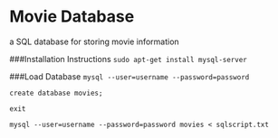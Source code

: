 Movie Database
==============

a SQL database for storing movie information

###Installation Instructions
```sudo apt-get install mysql-server```

###Load Database
```mysql --user=username --password=password```

```create database movies;```

<code>exit</code>

```mysql --user=username --password=password movies < sqlscript.txt```
